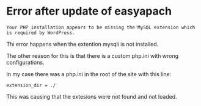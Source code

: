 # Error after update of easyapach
    Your PHP installation appears to be missing the MySQL extension which is required by WordPress.

Thi error happens when the extention mysqli is not installed.

The other reason for this is that there is a custom php.ini with wrong configurations.

In my case there was a php.ini in the root of the site with this line:

    extension_dir = ./

This was causing that the extesions were not found and not loaded.

